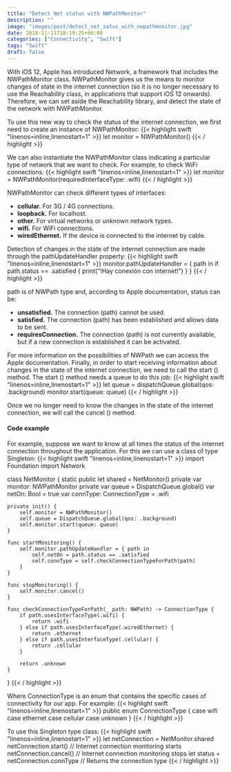 ```yaml
---
title: "Detect Net status with NWPathMonitor"
description: ""
image: "images/post/detect_net_satus_with_nwpathmonitor.jpg"
date: 2018-11-11T18:19:25+06:00
categories: ["Connectivity", "Swift"]
tags: "Swift"
draft: false
---
```

With iOS 12, Apple has introduced Network, a framework that includes the NWPathMonitor class. NWPathMonitor gives us the means to monitor changes of state in the internet connection (so it is no longer necessary to use the Reachability class, in applications that support iOS 12 onwards). Therefore, we can set aside the Reachability library, and detect the state of the network with NWPathMonitor.

To use this new way to check the status of the internet connection, we first need to create an instance of NWPathMonitor:
{{< highlight swift  "linenos=inline,linenostart=1" >}}
 let monitor = NWPathMonitor()
{{< / highlight >}}


We can also instantiate the NWPathMonitor class indicating a particular type of network that we want to check. For example, to check WiFi connections:
{{< highlight swift  "linenos=inline,linenostart=1" >}}
 let monitor = NWPathMonitor(requiredInterfaceType: .wifi)
{{< / highlight >}}

NWPathMonitor can check different types of interfaces:

* **cellular.** For 3G / 4G connections.
* **loopback.** For localhost.
* **other.** For virtual networks or unknown network types.
* **wifi.** For WiFi connections.
* **wiredEthernet.** If the device is connected to the internet by cable.

Detection of changes in the state of the internet connection are made through the pathUpdateHandler property:
{{< highlight swift  "linenos=inline,linenostart=1" >}}
monitor.pathUpdateHandler = { path in
    if path.status == .satisfied {
        print("!Hay conexión con internet!")
    }
}
{{< / highlight >}}

path is of NWPath type and, according to Apple documentation, status can be:

* **unsatisfied.** The connection (path) cannot be used.
* **satisfied.** The connection (path) has been established and allows data to be sent.
* **requiresConnection.** The connection (path) is not currently available, but if a new connection is established it can be activated.

For more information on the possibilities of NWPath we can access the Apple documentation.
Finally, in order to start receiving information about changes in the state of the internet connection, we need to call the start () method. The start () method needs a queue to do this job:
{{< highlight swift  "linenos=inline,linenostart=1" >}}
let queue = dispatchQueue.global(qos: .background)
monitor.start(queue: queue)
{{< / highlight >}}


Once we no longer need to know the changes in the state of the internet connection, we will call the cancel () method.
#### Code example

For example, suppose we want to know at all times the status of the internet connection throughout the application. For this we can use a class of type Singleton:
{{< highlight swift  "linenos=inline,linenostart=1" >}}
import Foundation
import Network

class NetMonitor {
    static public let shared = NetMonitor()
    private var monitor: NWPathMonitor
    private var queue = DispatchQueue.global()
    var netOn: Bool = true
    var connType: ConnectionType = .wifi

    private init() {
        self.monitor = NWPathMonitor()
        self.queue = DispatchQueue.global(qos: .background)
        self.monitor.start(queue: queue)
    }

    func startMonitoring() {
        self.monitor.pathUpdateHandler = { path in
            self.netOn = path.status == .satisfied
            self.connType = self.checkConnectionTypeForPath(path)
        }
    }

    func stopMonitoring() {
        self.monitor.cancel()
    }

    func checkConnectionTypeForPath(_ path: NWPath) -> ConnectionType {
        if path.usesInterfaceType(.wifi) {
            return .wifi
        } else if path.usesInterfaceType(.wiredEthernet) {
            return .ethernet
        } else if path.usesInterfaceType(.cellular) {
            return .cellular
        }

        return .unknown
    }
}
{{< / highlight >}}


Where ConnectionType is an enum that contains the specific cases of connectivity for our app. For example:
{{< highlight swift  "linenos=inline,linenostart=1" >}}
public enum ConnectionType {
    case wifi
    case ethernet
    case cellular
    case unknown
}
{{< / highlight >}}


To use this Singleton type class:
{{< highlight swift  "linenos=inline,linenostart=1" >}}
let netConnection = NetMonitor.shared
netConnection.start() // Internet connection monitoring starts
netConnection.cancel() // Internet connection monitoring stops
let status = netConnection.connType // Returns the connection type
{{< / highlight >}}
